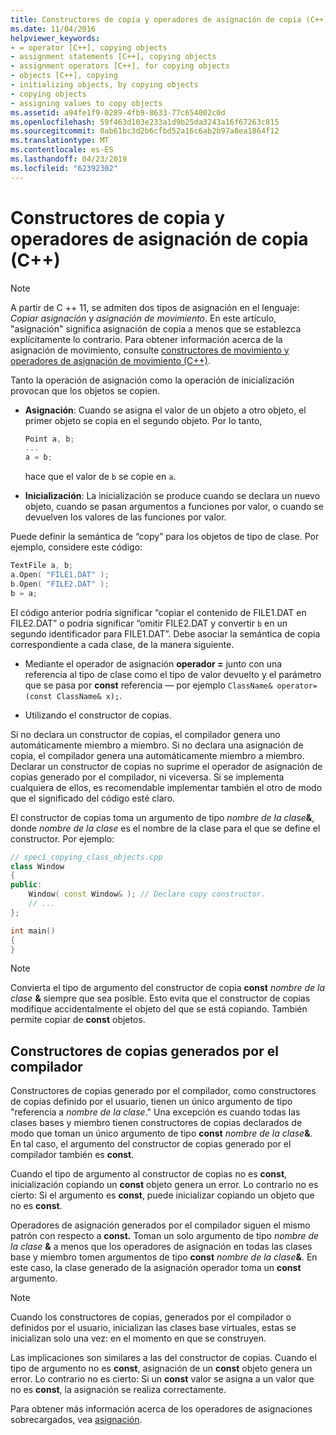 ```yaml
---
title: Constructores de copia y operadores de asignación de copia (C++)
ms.date: 11/04/2016
helpviewer_keywords:
- = operator [C++], copying objects
- assignment statements [C++], copying objects
- assignment operators [C++], for copying objects
- objects [C++], copying
- initializing objects, by copying objects
- copying objects
- assigning values to copy objects
ms.assetid: a94fe1f9-0289-4fb9-8633-77c654002c0d
ms.openlocfilehash: 59f463d103e233a1d9b25da3243a16f67263c815
ms.sourcegitcommit: 0ab61bc3d2b6cfbd52a16c6ab2b97a8ea1864f12
ms.translationtype: MT
ms.contentlocale: es-ES
ms.lasthandoff: 04/23/2019
ms.locfileid: "62392302"
---
```

# <a name="copy-constructors-and-copy-assignment-operators-c"></a>Constructores de copia y operadores de asignación de copia (C++)

> [!NOTE]
> A partir de C ++ 11, se admiten dos tipos de asignación en el lenguaje: *Copiar asignación* y *asignación de movimiento*. En este artículo, "asignación" significa asignación de copia a menos que se establezca explícitamente lo contrario. Para obtener información acerca de la asignación de movimiento, consulte [constructores de movimiento y operadores de asignación de movimiento (C++)](move-constructors-and-move-assignment-operators-cpp.md).
>
> Tanto la operación de asignación como la operación de inicialización provocan que los objetos se copien.

- **Asignación**: Cuando se asigna el valor de un objeto a otro objeto, el primer objeto se copia en el segundo objeto. Por lo tanto,

    ```cpp
    Point a, b;
    ...
    a = b;
    ```

   hace que el valor de `b` se copie en `a`.

- **Inicialización**: La inicialización se produce cuando se declara un nuevo objeto, cuando se pasan argumentos a funciones por valor, o cuando se devuelven los valores de las funciones por valor.

Puede definir la semántica de “copy” para los objetos de tipo de clase. Por ejemplo, considere este código:

```cpp
TextFile a, b;
a.Open( "FILE1.DAT" );
b.Open( "FILE2.DAT" );
b = a;
```

El código anterior podría significar “copiar el contenido de FILE1.DAT en FILE2.DAT” o podría significar “omitir FILE2.DAT y convertir `b` en un segundo identificador para FILE1.DAT”. Debe asociar la semántica de copia correspondiente a cada clase, de la manera siguiente.

- Mediante el operador de asignación **operador =** junto con una referencia al tipo de clase como el tipo de valor devuelto y el parámetro que se pasa por **const** referencia — por ejemplo `ClassName& operator=(const ClassName& x);`.

- Utilizando el constructor de copias.

Si no declara un constructor de copias, el compilador genera uno automáticamente miembro a miembro.  Si no declara una asignación de copia, el compilador genera una automáticamente miembro a miembro. Declarar un constructor de copias no suprime el operador de asignación de copias generado por el compilador, ni viceversa. Si se implementa cualquiera de ellos, es recomendable implementar también el otro de modo que el significado del código esté claro.

El constructor de copias toma un argumento de tipo <em>nombre de la clase</em><strong>&</strong>, donde *nombre de la clase* es el nombre de la clase para el que se define el constructor. Por ejemplo:

```cpp
// spec1_copying_class_objects.cpp
class Window
{
public:
    Window( const Window& ); // Declare copy constructor.
    // ...
};

int main()
{
}
```

> [!NOTE]
> Convierta el tipo de argumento del constructor de copia **const** <em>nombre de la clase</em> <strong>&</strong> siempre que sea posible. Esto evita que el constructor de copias modifique accidentalmente el objeto del que se está copiando. También permite copiar de **const** objetos.

## <a name="compiler-generated-copy-constructors"></a>Constructores de copias generados por el compilador

Constructores de copias generado por el compilador, como constructores de copias definido por el usuario, tienen un único argumento de tipo "referencia a *nombre de la clase*." Una excepción es cuando todas las clases bases y miembro tienen constructores de copias declarados de modo que toman un único argumento de tipo **const** <em>nombre de la clase</em><strong>&</strong>. En tal caso, el argumento del constructor de copias generado por el compilador también es **const**.

Cuando el tipo de argumento al constructor de copias no es **const**, inicialización copiando un **const** objeto genera un error. Lo contrario no es cierto: Si el argumento es **const**, puede inicializar copiando un objeto que no es **const**.

Operadores de asignación generados por el compilador siguen el mismo patrón con respecto a **const.** Toman un solo argumento de tipo <em>nombre de la clase</em> <strong>&</strong> a menos que los operadores de asignación en todas las clases base y miembro tomen argumentos de tipo **const** <em>nombre de la clase</em><strong>&</strong>. En este caso, la clase generado de la asignación operador toma un **const** argumento.

> [!NOTE]
> Cuando los constructores de copias, generados por el compilador o definidos por el usuario, inicializan las clases base virtuales, estas se inicializan solo una vez: en el momento en que se construyen.

Las implicaciones son similares a las del constructor de copias. Cuando el tipo de argumento no es **const**, asignación de un **const** objeto genera un error. Lo contrario no es cierto: Si un **const** valor se asigna a un valor que no es **const**, la asignación se realiza correctamente.

Para obtener más información acerca de los operadores de asignaciones sobrecargados, vea [asignación](../cpp/assignment.md).